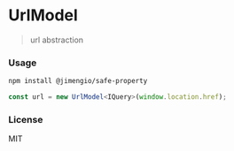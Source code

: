 # UrlModel

> url abstraction

### Usage

```bash
npm install @jimengio/safe-property
```

```ts
const url = new UrlModel<IQuery>(window.location.href);
```

### License

MIT
